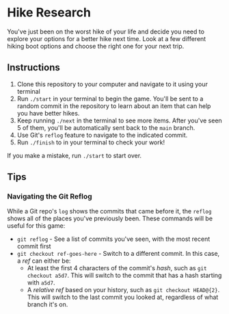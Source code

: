 # Hike Research

You've just been on the worst hike of your life and decide you need to explore
your options for a better hike next time. Look at a few different hiking boot
options and choose the right one for your next trip.

## Instructions

1. Clone this repository to your computer and navigate to it using your terminal
2. Run `./start` in your terminal to begin the game. You'll be sent to a random
   commit in the repository to learn about an item that can help you have better
   hikes.
3. Keep running `./next` in the terminal to see more items. After you've seen 5
   of them, you'll be automatically sent back to the `main` branch.
4. Use Git's `reflog` feature to navigate to the indicated commit.
5. Run `./finish` to in your terminal to check your work!

If you make a mistake, run `./start` to start over.

## Tips

### Navigating the Git Reflog

While a Git repo's `log` shows the commits that came before it, the `reflog`
shows all of the places you've previously been. These commands will be useful
for this game:

- `git reflog` - See a list of commits you've seen, with the most recent commit
  first
- `git checkout ref-goes-here` - Switch to a different commit. In this case, a
  _ref_ can either be:
  - At least the first 4 characters of the commit's _hash_, such as
    `git checkout a5d7`. This will switch to the commit that has a hash starting
    with `a5d7`.
  - A _relative ref_ based on your history, such as `git checkout HEAD@{2}`.
    This will switch to the last commit you looked at, regardless of what branch
    it's on.
